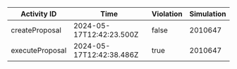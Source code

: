 | Activity ID | Time | Violation | Simulation |
| --- | --- | --- | --- |
| createProposal | 2024-05-17T12:42:23.500Z | false | 2010647 |
| executeProposal | 2024-05-17T12:42:38.486Z | true | 2010647 |